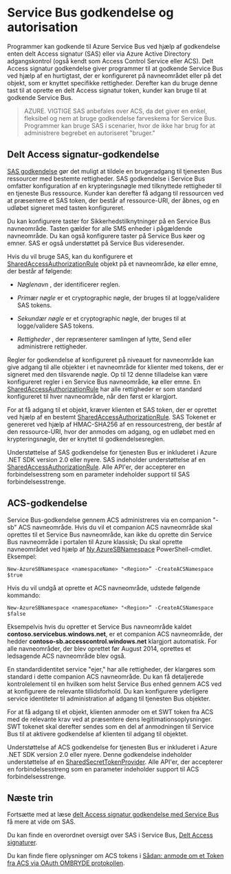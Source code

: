 <properties 
    pageTitle="Service Bus godkendelse og autorisation | Microsoft Azure"
    description="Oversigt over delte Access signatur (SAS) godkendelse."
    services="service-bus"
    documentationCenter="na"
    authors="sethmanheim"
    manager="timlt"
    editor="" />
<tags 
    ms.service="service-bus"
    ms.devlang="na"
    ms.topic="article"
    ms.tgt_pltfrm="na"
    ms.workload="na"
    ms.date="10/03/2016"
    ms.author="sethm" />

# <a name="service-bus-authentication-and-authorization"></a>Service Bus godkendelse og autorisation

Programmer kan godkende til Azure Service Bus ved hjælp af godkendelse enten delt Access signatur (SAS) eller via Azure Active Directory adgangskontrol (også kendt som Access Control Service eller ACS). Delt Access signatur godkendelse giver programmer til at godkende Service Bus ved hjælp af en hurtigtast, der er konfigureret på navneområdet eller på det objekt, som er knyttet specifikke rettigheder. Derefter kan du bruge denne tast til at oprette en delt Access signatur token, kunder kan bruge til at godkende Service Bus.

>AZURE. VIGTIGE SAS anbefales over ACS, da det giver en enkel, fleksibel og nem at bruge godkendelse farveskema for Service Bus. Programmer kan bruge SAS i scenarier, hvor de ikke har brug for at administrere begrebet en autoriseret "bruger."

## <a name="shared-access-signature-authentication"></a>Delt Access signatur-godkendelse

[SAS godkendelse](service-bus-sas-overview.md) gør det muligt at tildele en brugeradgang til tjenesten Bus ressourcer med bestemte rettigheder. SAS godkendelse i Service Bus omfatter konfiguration af en krypteringsnøgle med tilknyttede rettigheder til en tjeneste Bus ressource. Kunder kan derefter få adgang til ressourcen ved at præsentere et SAS token, der består af ressource-URI, der åbnes, og en udløbet signeret med tasten konfigureret.

Du kan konfigurere taster for Sikkerhedstilknytninger på en Service Bus navneområde. Tasten gælder for alle SMS enheder i pågældende navneområde. Du kan også konfigurere taster på Service Bus køer og emner. SAS er også understøttet på Service Bus videresender.

Hvis du vil bruge SAS, kan du konfigurere et [SharedAccessAuthorizationRule](https://msdn.microsoft.com/library/azure/microsoft.servicebus.messaging.sharedaccessauthorizationrule.aspx) objekt på et navneområde, kø eller emne, der består af følgende:

- *Nøglenavn* , der identificerer reglen.

- *Primær nøgle* er et cryptographic nøgle, der bruges til at logge/validere SAS tokens.

- *Sekundær nøgle* er et cryptographic nøgle, der bruges til at logge/validere SAS tokens.

- *Rettigheder* , der repræsenterer samlingen af lytte, Send eller administrere rettigheder.

Regler for godkendelse af konfigureret på niveauet for navneområde kan give adgang til alle objekter i et navneområde for klienter med tokens, der er signeret med den tilsvarende nøgle. Op til 12 denne tilladelse kan være konfigureret regler i en Service Bus navneområde, kø eller emne. En [SharedAccessAuthorizationRule](https://msdn.microsoft.com/library/azure/microsoft.servicebus.messaging.sharedaccessauthorizationrule.aspx) har alle rettigheder er som standard konfigureret til hver navneområde, når den først er klargjort.

For at få adgang til et objekt, kræver klienten et SAS token, der er oprettet ved hjælp af en bestemt [SharedAccessAuthorizationRule](https://msdn.microsoft.com/library/azure/microsoft.servicebus.messaging.sharedaccessauthorizationrule.aspx). SAS Tokenet er genereret ved hjælp af HMAC-SHA256 af en ressourcestreng, der består af den ressource-URI, hvor der anmodes om adgang, og en udløbet med en krypteringsnøgle, der er knyttet til godkendelsesreglen.

Understøttelse af SAS godkendelse for tjenesten Bus er inkluderet i Azure .NET SDK version 2.0 eller nyere. SAS indeholder understøttelse af en [SharedAccessAuthorizationRule](https://msdn.microsoft.com/library/azure/microsoft.servicebus.messaging.sharedaccessauthorizationrule.aspx). Alle API'er, der accepterer en forbindelsesstreng som en parameter indeholder support til SAS forbindelsesstrenge.

## <a name="acs-authentication"></a>ACS-godkendelse

Service Bus-godkendelse gennem ACS administreres via en companion "-sb" ACS navneområde. Hvis du vil et companion ACS navneområde skal oprettes til et Service Bus navneområde, kan ikke du oprette din Service Bus navneområde i portalen til Azure klassisk; Du skal oprette navneområdet ved hjælp af [Ny AzureSBNamespace](https://msdn.microsoft.com/library/azure/dn495165.aspx) PowerShell-cmdlet. Eksempel:

```
New-AzureSBNamespace <namespaceName> "<Region>” -CreateACSNamespace $true
```

Hvis du vil undgå at oprette et ACS navneområde, udstede følgende kommando:

```
New-AzureSBNamespace <namespaceName> "<Region>” -CreateACSNamespace $false
```

Eksempelvis hvis du opretter et Service Bus navneområde kaldet **contoso.servicebus.windows.net**, er et companion ACS navneområde, der hedder **contoso-sb.accesscontrol.windows.net** klargjort automatisk. For alle navneområder, der blev oprettet før August 2014, oprettes et ledsagende ACS navneområde blev også.

En standardidentitet service "ejer," har alle rettigheder, der klargøres som standard i dette companion ACS navneområde. Du kan få detaljerede kontrolelement til en hvilken som helst Service Bus enhed gennem ACS ved at konfigurere de relevante tillidsforhold. Du kan konfigurere yderligere service identiteter til administration af adgang til tjenesten Bus objekter.

For at få adgang til et objekt, klienten anmoder om et SWT token fra ACS med de relevante krav ved at præsentere dens legitimationsoplysninger. SWT tokenet skal derefter sendes som en del af anmodningen til Service Bus til at aktivere godkendelse af klienten til adgang til objektet.

Understøttelse af ACS godkendelse for tjenesten Bus er inkluderet i Azure .NET SDK version 2.0 eller nyere. Denne godkendelse indeholder understøttelse af en [SharedSecretTokenProvider](https://msdn.microsoft.com/library/azure/microsoft.servicebus.sharedsecrettokenprovider.aspx). Alle API'er, der accepterer en forbindelsesstreng som en parameter indeholder support til ACS forbindelsesstrenge.

## <a name="next-steps"></a>Næste trin

Fortsætte med at læse [delt Access signatur godkendelse med Service Bus](service-bus-shared-access-signature-authentication.md) få mere at vide om SAS.

Du kan finde en overordnet oversigt over SAS i Service Bus, [Delt Access signaturer](service-bus-sas-overview.md).

Du kan finde flere oplysninger om ACS tokens i [Sådan: anmode om et Token fra ACS via OAuth OMBRYDE protokollen](https://msdn.microsoft.com/library/hh674475.aspx).



